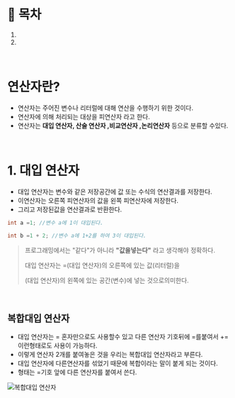 # 🔖 목차

1.
2.

<br/>

# 연산자란?

  - 연산자는 주어진 변수나 리터럴에 대해 연산을 수행하기 위한 것이다.
  - 연산자에 의해 처리되는 대상을 피연산자 라고 한다.
  - 연산자는 **대입 연산자, 산술 연산자 ,비교연산자 ,논리연산자** 등으로 분류할 수있다.

<br/>

# 1. 대입 연산자

  - 대입 연산자는 변수와 같은 저장공간에 값 또는 수식의 연산결과를 저장한다.
  - 이연산자는 오른쪽 피연산자의 값을 왼쪽 피연산자에 저장한다.
  - 그리고 저장된값을 연산결과로 반환한다.

```java
int a =1; //변수 a에 1이 대입된다.

int b =1 + 2; //변수 a에 1+2를 하여 3이 대입된다.
```

 > 프로그래밍에서는 "같다"가 아니라 **"값을넣는다"** 라고 생각해야 정확하다.
 > 
 > 대입 연산자는 =(대입 연산자)의 오른쪽에 있는 값(리터럴)을
 > 
 > (대입 연산자)의 왼쪽에 있는 공간(변수)에 넣는 것으로의미한다.

<br/>

## 복합대입 연산자

  - 대입 연산자는 = 혼자만으로도 사용할수 있고 다른 연산자 기호뒤에 =를붙여서 += 이런형태로도 사용이 가능하다.
  - 이렇게 연산자 2개를 붙여놓은 것을 우리는 복합대입 연산자라고 부른다.
  - 대입 연산자에 다른연산자를 섞었기 때문에 복합이라는 말이 붙게 되는 것이다.
  - 형태는 =기호 앞에 다른 연산자를 붙여서 쓴다.

 ![복합대입 연산자](https://user-images.githubusercontent.com/126074577/222756190-6d9ccab5-4322-4fa0-a83f-6f7cc2a1d668.png)
 
 


